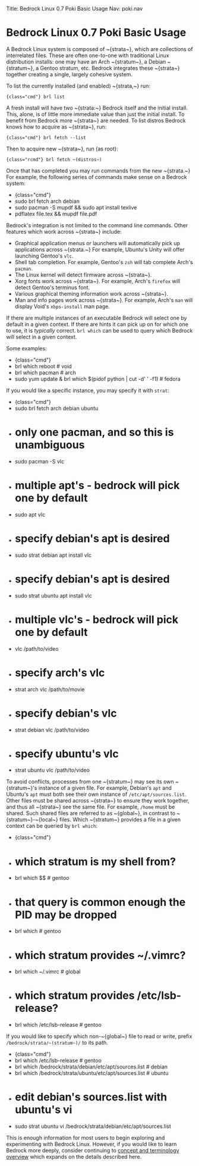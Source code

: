 Title: Bedrock Linux 0.7 Poki Basic Usage
Nav: poki.nav

Bedrock Linux 0.7 Poki Basic Usage
==================================

A Bedrock Linux system is composed of ~{strata~}, which are collections of
interrelated files.  These are often one-to-one with traditional Linux
distribution installs: one may have an Arch ~{stratum~}, a Debian ~{stratum~}, a Gentoo
stratum, etc.  Bedrock integrates these ~{strata~} together creating a single,
largely cohesive system.

To list the currently installed (and enabled) ~{strata,~} run:

	{class="cmd"} brl list

A fresh install will have two ~{strata:~} Bedrock itself and the initial install.
This, alone, is of little more immediate value than just the initial install.
To benefit from Bedrock more ~{strata~} are needed.  To list distros Bedrock knows
how to acquire as ~{strata~}, run:

	{class="cmd"} brl fetch --list

Then to acquire new ~{strata~}, run (as root):

	{class="rcmd"} brl fetch ~(distros~)

Once that has completed you may run commands from the new ~{strata.~}  For
example, the following series of commands make sense on a Bedrock system:

- {class="cmd"}
- sudo brl fetch arch debian
- sudo pacman -S mupdf && sudo apt install texlive
- pdflatex file.tex && mupdf file.pdf

Bedrock's integration is not limited to the command line commands.  Other
features which work across ~{strata~} include:

- Graphical application menus or launchers will automatically pick up
  applications across ~{strata.~}  For example, Ubuntu's Unity will offer launching
  Gentoo's `vlc`.
- Shell tab completion.  For example, Gentoo's `zsh` will tab complete Arch's
  `pacman`.
- The Linux kernel will detect firmware across ~{strata~}.
- Xorg fonts work across ~{strata~}.  For example, Arch's `firefox` will detect
  Gentoo's terminus font.
- Various graphical theming information work across ~{strata~}.
- Man and info pages work across ~{strata~}.  For example, Arch's `man` will
  display Void's `xbps-install` man page.

If there are multiple instances of an executable Bedrock will select one by
default in a given context.  If there are hints it can pick up on for which one
to use, it is *typically* correct.  `brl which` can be used to query which
Bedrock will select in a given context.

Some examples:

- {class="cmd"}
- brl which reboot # void
- brl which pacman # arch
- sudo yum update & brl which $(pidof python | cut -d' ' -f1) # fedora

If you would like a specific instance, you may specify it with `strat`:

- {class="cmd"}
- sudo brl fetch arch debian ubuntu
- # only one pacman, and so this is unambiguous
- sudo pacman -S vlc
- # multiple apt's - bedrock will pick one by default
- sudo apt vlc
- # specify debian's apt is desired
- sudo strat debian apt install vlc
- # specify debian's apt is desired
- sudo strat ubuntu apt install vlc
- # multiple vlc's - bedrock will pick one by default
- vlc /path/to/video
- # specify arch's vlc
- strat arch vlc /path/to/movie
- # specify debian's vlc
- strat debian vlc /path/to/video
- # specify ubuntu's vlc
- strat ubuntu vlc /path/to/video

To avoid conflicts, processes from one ~{stratum~} may see its own ~{stratum~}'s
instance of a given file.  For example, Debian's `apt` and Ubuntu's `apt` must
both see their own instance of `/etc/apt/sources.list`.  Other files must be
shared across ~{strata~} to ensure they work together, and thus all ~{strata~} see the
same file.  For example, `/home` must be shared.  Such shared files are referred
to as ~{global~}, in contrast to ~{stratum~}-~{local~} files.  Which ~{stratum~} provides a
file in a given context can be queried by `brl which`:

- {class="cmd"}
- # which stratum is my shell from?
- brl which $$ # gentoo
- # that query is common enough the PID may be dropped
- brl which # gentoo
- # which stratum provides ~/.vimrc?
- brl which ~/.vimrc # global
- # which stratum provides /etc/lsb-release?
- brl which /etc/lsb-release # gentoo

If you would like to specify which non-~{global~} file to read or write, prefix
`/bedrock/strata/~(stratum~)/` to its path.

- {class="cmd"}
- brl which /etc/lsb-release # gentoo
- brl which /bedrock/strata/debian/etc/apt/sources.list # debian
- brl which /bedrock/strata/ubuntu/etc/apt/sources.list # ubuntu
- # edit debian's sources.list with ubuntu's vi
- sudo strat ubuntu vi /bedrock/strata/debian/etc/apt/sources.list

This is enough information for most users to begin exploring and experimenting with Bedrock Linux.  However, if you would like to learn Bedrock more deeply, consider continuing to [concept and terminology overview](concepts-and-terminology.html) which expands on the details described here.
